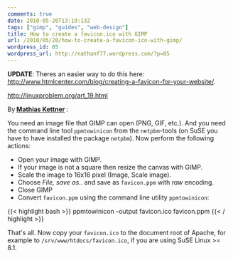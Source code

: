 ```yaml
---
comments: true
date: 2010-05-20T13:19:13Z
tags: ["gimp", "guides", "web-design"]
title: How to create a favicon.ico with GIMP
url: /2010/05/20/how-to-create-a-favicon-ico-with-gimp/
wordpress_id: 85
wordpress_url: http://nathanf77.wordpress.com/?p=85
---
```


<strong>UPDATE</strong>: Theres an easier way to do this here: <a href="http://www.htmlcenter.com/blog/creating-a-favicon-for-your-website/">http://www.htmlcenter.com/blog/creating-a-favicon-for-your-website/</a>.

<a href="http://linuxproblem.org/art_19.html">http://linuxproblem.org/art_19.html</a>

By<strong> <a href="http://linuxproblem.org/auth_1.html">Mathias Kettner</a> </strong>:

You need an image file that GIMP can open (PNG, GIF, etc.). And you need the command line tool <code>ppmtowinicon</code> from the <code>netpbm</code>-tools (on SuSE you have to have installed the package <code>netpbm</code>). Now perform the following actions:

<ul>
<li>Open your image with GIMP.</li>
<li>If your image is not a square then resize the canvas with GIMP.</li>
<li>Scale the image to 16x16 pixel (Image, Scale image).</li>
<li>Choose <em>File, save as..</em> and save as <code>favicon.ppm</code> with <em>raw</em> encoding.</li>
<li>Close GIMP</li>
<li>Convert <code>favicon.ppm</code> using the command line utility <code>ppmtowinicon</code>:
</ul>

{{< highlight bash >}}
ppmtowinicon -output favicon.ico favicon.ppm
{{< / highlight >}}


That's all. Now copy your <code>favicon.ico</code> to the document root of Apache, for example to <code>/srv/www/htdocs/favicon.ico</code>, if you are using SuSE Linux &gt;= 8.1.

